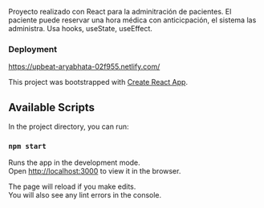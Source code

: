 
Proyecto realizado con React para la adminitración de pacientes. El paciente puede reservar una hora médica con anticicpación, el sistema las administra. 
 Usa hooks, useState, useEffect. 

### Deployment

https://upbeat-aryabhata-02f955.netlify.com/



This project was bootstrapped with [Create React App](https://github.com/facebook/create-react-app).

## Available Scripts

In the project directory, you can run:

### `npm start`

Runs the app in the development mode.<br />
Open [http://localhost:3000](http://localhost:3000) to view it in the browser.

The page will reload if you make edits.<br />
You will also see any lint errors in the console.





